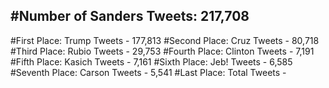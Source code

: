 #Number of Sanders Tweets: 217,708
---
#First Place: Trump Tweets - 177,813
#Second Place: Cruz Tweets - 80,718
#Third Place: Rubio Tweets - 29,753
#Fourth Place: Clinton Tweets - 7,191
#Fifth Place: Kasich Tweets - 7,161
#Sixth Place: Jeb! Tweets - 6,585
#Seventh Place: Carson Tweets - 5,541
#Last Place: Total Tweets -  
